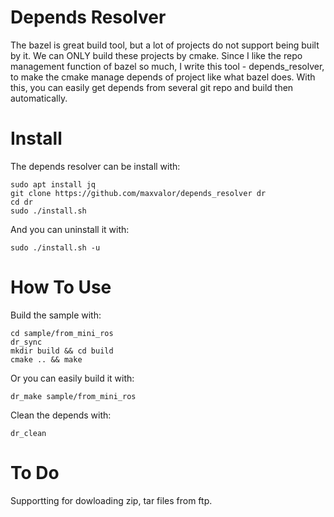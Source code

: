 # Depends Resolver
The bazel is great build tool, but a lot of projects do not support being built by it. We can ONLY build these projects by cmake. Since I like the repo management function of bazel so much, I write this tool - depends_resolver, to make the cmake manage depends of project like what bazel does. With this, you can easily get depends from several git repo and build then automatically.

# Install
The depends resolver can be install with:

    sudo apt install jq
    git clone https://github.com/maxvalor/depends_resolver dr
    cd dr
    sudo ./install.sh

And you can uninstall it with:

    sudo ./install.sh -u

# How To Use
Build the sample with:

    cd sample/from_mini_ros
    dr_sync
    mkdir build && cd build
    cmake .. && make

Or you can easily build it with:

    dr_make sample/from_mini_ros

Clean the depends with:

    dr_clean

# To Do
Supportting for dowloading zip, tar files from ftp.
